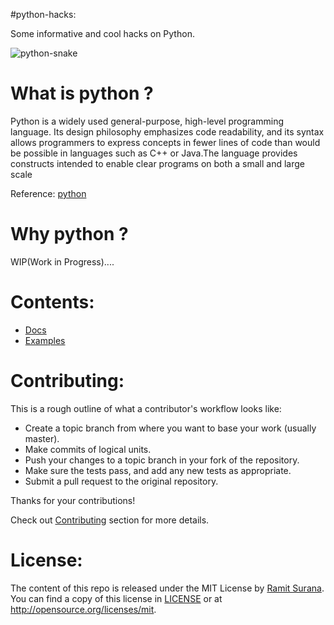 #python-hacks:

Some informative and cool hacks on Python.

![python-snake](https://cloud.githubusercontent.com/assets/8342133/12858647/70549a16-cc77-11e5-9b50-61aea2c1252a.jpg)


# What is python ?

Python is a widely used general-purpose, high-level programming language.
Its design philosophy emphasizes code readability, and its syntax allows programmers to express concepts in fewer lines of code 
than would be possible in languages such as C++ or Java.The language provides constructs intended to enable clear programs on both a small and large scale

Reference: [python](https://en.wikipedia.org/wiki/Python_(programming_language))

# Why python ?


WIP(Work in Progress)....

# Contents:


* [Docs](https://github.com/coolhacks/python-hacks/tree/master/docs)
* [Examples](https://github.com/coolhacks/python-hacks/tree/master/examples)

# Contributing: 

This is a rough outline of what a contributor's workflow looks like:

- Create a topic branch from where you want to base your work (usually master).
- Make commits of logical units.
- Push your changes to a topic branch in your fork of the repository.
- Make sure the tests pass, and add any new tests as appropriate.
- Submit a pull request to the original repository.

Thanks for your contributions!

Check out [Contributing](https://github.com/coolhacks/python-hacks/blob/master/CONTRIBUTING.md) section for more details.

# License:

The content of this repo is released under the MIT License by [Ramit Surana](http://ramitsurana.github.io).
You can find a copy of this license in [LICENSE](https://github.com/coolhacks/python-hacks/blob/master/LICENSE) or at http://opensource.org/licenses/mit.
